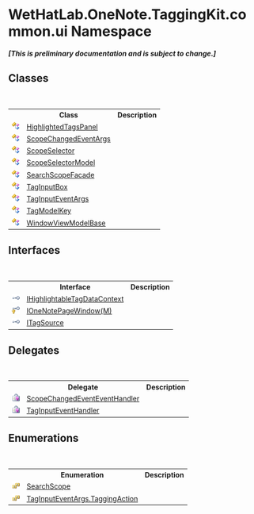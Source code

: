 # WetHatLab.OneNote.TaggingKit.common.ui Namespace
 _**\[This is preliminary documentation and is subject to change.\]**_

## Classes
&nbsp;<table><tr><th></th><th>Class</th><th>Description</th></tr><tr><td>![Public class](media/pubclass.gif "Public class")</td><td><a href="1ffdd49a-8be7-2721-c076-b0ac663ecd27">HighlightedTagsPanel</a></td><td /></tr><tr><td>![Public class](media/pubclass.gif "Public class")</td><td><a href="0ed6b2b0-d167-21b2-6d58-93d82ec7037b">ScopeChangedEventArgs</a></td><td /></tr><tr><td>![Public class](media/pubclass.gif "Public class")</td><td><a href="52a2d8d2-55e2-9027-0a99-647fce31cb61">ScopeSelector</a></td><td /></tr><tr><td>![Public class](media/pubclass.gif "Public class")</td><td><a href="d90f84ae-94ee-8317-7f04-e9115a7ff7d8">ScopeSelectorModel</a></td><td /></tr><tr><td>![Public class](media/pubclass.gif "Public class")</td><td><a href="57a56b2b-da79-0ede-fe0f-b91d1640cc22">SearchScopeFacade</a></td><td /></tr><tr><td>![Public class](media/pubclass.gif "Public class")</td><td><a href="8c43e75b-07b3-f855-ea15-72dde6bb8e11">TagInputBox</a></td><td /></tr><tr><td>![Public class](media/pubclass.gif "Public class")</td><td><a href="636c3979-dedc-2fb6-695e-4976b009150e">TagInputEventArgs</a></td><td /></tr><tr><td>![Public class](media/pubclass.gif "Public class")</td><td><a href="3f27eb3e-174d-da80-683c-25f58841f408">TagModelKey</a></td><td /></tr><tr><td>![Public class](media/pubclass.gif "Public class")</td><td><a href="874446c0-97b5-9b14-77fa-860013f5467d">WindowViewModelBase</a></td><td /></tr></table>

## Interfaces
&nbsp;<table><tr><th></th><th>Interface</th><th>Description</th></tr><tr><td>![Public interface](media/pubinterface.gif "Public interface")</td><td><a href="ea720471-b128-4927-e7a0-f4b1418c5ca4">IHighlightableTagDataContext</a></td><td /></tr><tr><td>![Protected interface](media/protinterface.gif "Protected interface")</td><td><a href="03ddb89a-4153-4a23-e8e1-456e3a9cff57">IOneNotePageWindow(M)</a></td><td /></tr><tr><td>![Public interface](media/pubinterface.gif "Public interface")</td><td><a href="66415d03-ea1e-bdf0-d2f6-bd3f122359ba">ITagSource</a></td><td /></tr></table>

## Delegates
&nbsp;<table><tr><th></th><th>Delegate</th><th>Description</th></tr><tr><td>![Public delegate](media/pubdelegate.gif "Public delegate")</td><td><a href="2268d3a3-16ea-c6de-e1c1-afefe9744fd4">ScopeChangedEventEventHandler</a></td><td /></tr><tr><td>![Public delegate](media/pubdelegate.gif "Public delegate")</td><td><a href="aecba4bc-fb34-c1c2-620e-d6a8deb22511">TagInputEventHandler</a></td><td /></tr></table>

## Enumerations
&nbsp;<table><tr><th></th><th>Enumeration</th><th>Description</th></tr><tr><td>![Public enumeration](media/pubenumeration.gif "Public enumeration")</td><td><a href="4760e4a7-2567-13e1-859f-377774327115">SearchScope</a></td><td /></tr><tr><td>![Public enumeration](media/pubenumeration.gif "Public enumeration")</td><td><a href="efce7677-49f9-01b6-8580-66d3e1378ad1">TagInputEventArgs.TaggingAction</a></td><td /></tr></table>&nbsp;
